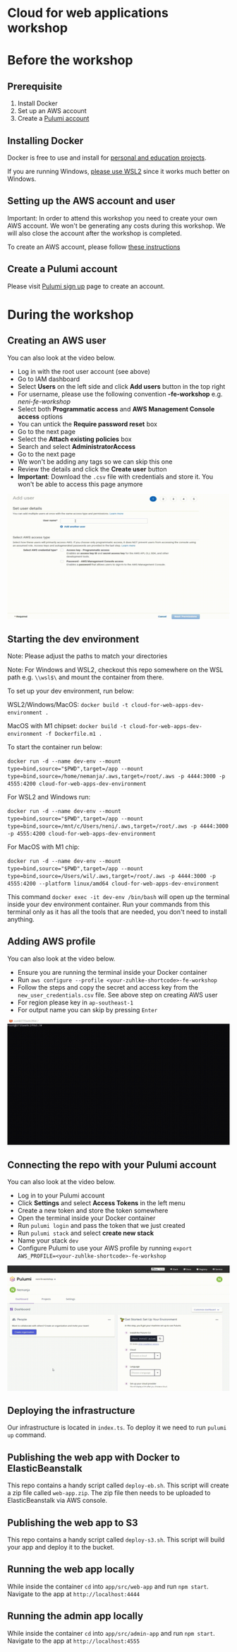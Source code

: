 # Cloud for web applications workshop

# Before the workshop

## Prerequisite

1. Install Docker
2. Set up an AWS account
3. Create a [Pulumi account](https://app.pulumi.com/signin)

## Installing Docker

Docker is free to use and install for [personal and education projects](https://www.docker.com/pricing/).

If you are running Windows, [please use WSL2](https://docs.docker.com/desktop/windows/install/) since it works much better on Windows.

## Setting up the AWS account and user

Important: In order to attend this workshop you need to create your own AWS account.
We won't be generating any costs during this workshop. We will also close the account after the workshop is completed.

To create an AWS account, please follow [these instructions](https://aws.amazon.com/premiumsupport/knowledge-center/create-and-activate-aws-account/)

## Create a Pulumi account

Please visit [Pulumi sign up](https://app.pulumi.com/signin) page to create an account.

# During the workshop

## Creating an AWS user

You can also look at the video below.

- Log in with the root user account (see above)
- Go to IAM dashboard
- Select **Users** on the left side and click **Add users** button in the top right
- For username, please use the following convention **<your-Zuhlke-shortcode>-fe-workshop** e.g. *neni-fe-workshop*
- Select both **Programmatic access** and **AWS Management Console access** options
- You can untick the **Require password reset** box
- Go to the next page
- Select the **Attach existing policies** box
- Search and select **AdministratorAccess**
- Go to the next page
- We won't be adding any tags so we can skip this one
- Review the details and click the **Create user** button
- **Important**: Download the `.csv` file with credentials and store it.
You won't be able to access this page anymore

![Demo](./create-aws-user-demo.gif)

## Starting the dev environment

Note: Please adjust the paths to match your directories

Note: For Windows and WSL2, checkout this repo somewhere on the WSL path e.g. `\\wsl$\` and mount the container from there.

To set up your dev environment, run below:

WSL2/Windows/MacOS:
`docker build -t cloud-for-web-apps-dev-environment .`

MacOS with M1 chipset:
`docker build -t cloud-for-web-apps-dev-environment -f Dockerfile.m1 .`

To start the container run below:

`docker run -d --name dev-env --mount type=bind,source="$PWD",target=/app --mount type=bind,source=/home/nemanja/.aws,target=/root/.aws -p 4444:3000 -p 4555:4200 cloud-for-web-apps-dev-environment`

For WSL2 and Windows run:

`docker run -d --name dev-env --mount type=bind,source="$PWD",target=/app --mount type=bind,source=/mnt/c/Users/neni/.aws,target=/root/.aws -p 4444:3000 -p 4555:4200 cloud-for-web-apps-dev-environment`

For MacOS with M1 chip:

`docker run -d --name dev-env --mount type=bind,source="$PWD",target=/app --mount type=bind,source=/Users/wil/.aws,target=/root/.aws -p 4444:3000 -p 4555:4200 --platform linux/amd64 cloud-for-web-apps-dev-environment`

This command `docker exec -it dev-env /bin/bash` will open up the terminal inside your dev environment container.
Run your commands from this terminal only as it has all the tools that are needed, you don't need to install anything.

## Adding AWS profile

You can also look at the video below.

- Ensure you are running the terminal inside your Docker container
- Run `aws configure --profile <your-zuhlke-shortcode>-fe-workshop`
- Follow the steps and copy the secret and access key from the `new_user_credentials.csv` file. See above step on creating AWS user
- For region please key in `ap-southeast-1`
- For output name you can skip by pressing `Enter`

![Demo](./create-aws-profile.gif)

## Connecting the repo with your Pulumi account

You can also look at the video below.

- Log in to your Pulumi account
- Click **Settings** and select **Access Tokens** in the left menu
- Create a new token and store the token somewhere
- Open the terminal inside your Docker container
- Run `pulumi login` and pass the token that we just created
- Run `pulumi stack` and select **create new stack**
- Name your stack `dev`
- Configure Pulumi to use your AWS profile by running `export AWS_PROFILE=<your-zuhlke-shortcode>-fe-workshop`

![Demo](./create-pulumi-access.gif)

## Deploying the infrastructure 

Our infrastructure is located in `index.ts`. To deploy it we need to run `pulumi up` command.

## Publishing the web app with Docker to ElasticBeanstalk

This repo contains a handy script called `deploy-eb.sh`. This script will create a zip file called `web-app.zip`.
The zip file then needs to be uploaded to ElasticBeanstalk via AWS console.

## Publishing the web app to S3

This repo contains a handy script called `deploy-s3.sh`. This script will build your app and deploy it to the bucket.

## Running the web app locally

While inside the container `cd` into `app/src/web-app` and run `npm start`.
Navigate to the app at `http://localhost:4444`

## Running the admin app locally

While inside the container `cd` into `app/src/admin-app` and run `npm start`.
Navigate to the app at `http://localhost:4555`